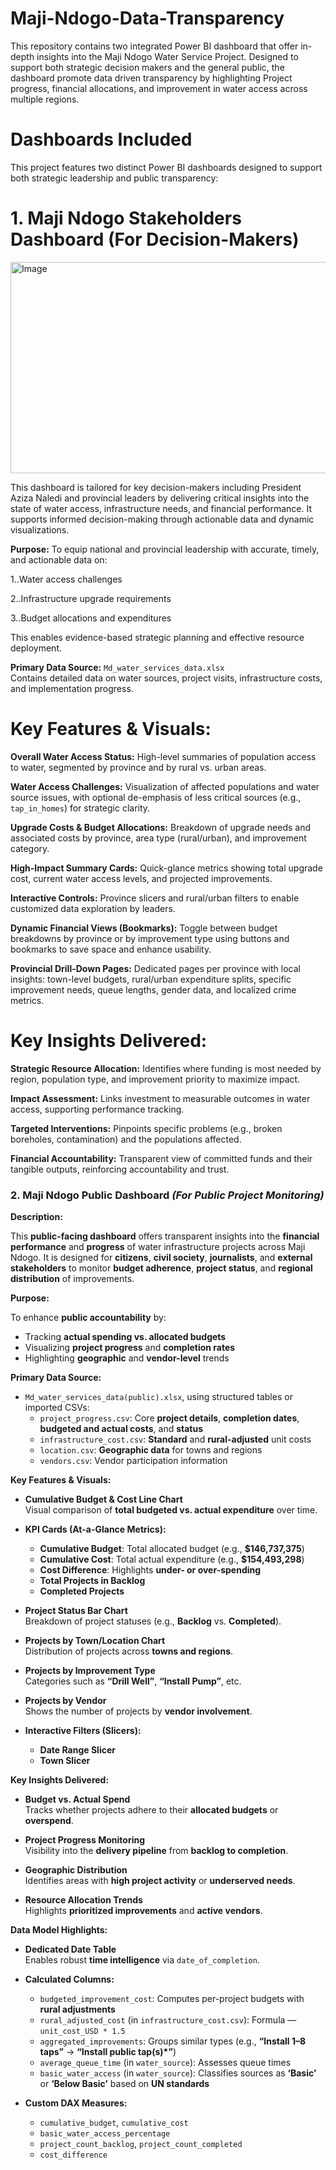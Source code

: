 # Maji-Ndogo-Data-Transparency

This repository contains two integrated Power BI dashboard that offer in-depth insights into the Maji Ndogo Water Service Project. Designed to support both strategic decision makers and the general public, the dashboard promote data driven transparency by highlighting Project progress, financial allocations, and improvement in water access across multiple regions.

# Dashboards Included
This project features two distinct Power BI dashboards designed to support both strategic leadership and public transparency:

# 1. Maji Ndogo Stakeholders Dashboard (For Decision-Makers)
<img width="604" height="338" alt="Image" src="https://github.com/user-attachments/assets/392ac5b2-d44e-4194-938e-5fdc304e8dd9" />

This dashboard is tailored for key decision-makers including President Aziza Naledi and provincial leaders by delivering critical insights into the state of water access, infrastructure needs, and financial performance. It supports informed decision-making through actionable data and dynamic visualizations.

**Purpose:**
To equip national and provincial leadership with accurate, timely, and actionable data on:

1..Water access challenges

2..Infrastructure upgrade requirements

3..Budget allocations and expenditures

This enables evidence-based strategic planning and effective resource deployment.

**Primary Data Source:**
`Md_water_services_data.xlsx`  
Contains detailed data on water sources, project visits, infrastructure costs, and implementation progress.

# Key Features & Visuals:
**Overall Water Access Status:**
High-level summaries of population access to water, segmented by province and by rural vs. urban areas.

**Water Access Challenges:**
Visualization of affected populations and water source issues, with optional de-emphasis of less critical sources (e.g., `tap_in_homes`) for strategic clarity.

**Upgrade Costs & Budget Allocations:**
Breakdown of upgrade needs and associated costs by province, area type (rural/urban), and improvement category.

**High-Impact Summary Cards:**
Quick-glance metrics showing total upgrade cost, current water access levels, and projected improvements.

**Interactive Controls:**
Province slicers and rural/urban filters to enable customized data exploration by leaders.

**Dynamic Financial Views (Bookmarks):**
Toggle between budget breakdowns by province or by improvement type using buttons and bookmarks to save space and enhance usability.

**Provincial Drill-Down Pages:**
Dedicated pages per province with local insights: town-level budgets, rural/urban expenditure splits, specific improvement needs, queue lengths, gender data, and localized crime metrics.

# Key Insights Delivered:
**Strategic Resource Allocation:**
Identifies where funding is most needed by region, population type, and improvement priority to maximize impact.

**Impact Assessment:**
Links investment to measurable outcomes in water access, supporting performance tracking.

**Targeted Interventions:**
Pinpoints specific problems (e.g., broken boreholes, contamination) and the populations affected.

**Financial Accountability:**
Transparent view of committed funds and their tangible outputs, reinforcing accountability and trust.


### 2. **Maji Ndogo Public Dashboard** *(For Public Project Monitoring)*

**Description:**

This **public-facing dashboard** offers transparent insights into the **financial performance** and **progress** of water infrastructure projects across Maji Ndogo. It is designed for **citizens**, **civil society**, **journalists**, and **external stakeholders** to monitor **budget adherence**, **project status**, and **regional distribution** of improvements.

**Purpose:**

To enhance **public accountability** by:
- Tracking **actual spending vs. allocated budgets**  
- Visualizing **project progress** and **completion rates**  
- Highlighting **geographic** and **vendor-level** trends

**Primary Data Source:**
- `Md_water_services_data(public).xlsx`, using structured tables or imported CSVs:
  - `project_progress.csv`: Core **project details**, **completion dates**, **budgeted and actual costs**, and **status**
  - `infrastructure_cost.csv`: **Standard** and **rural-adjusted** unit costs
  - `location.csv`: **Geographic data** for towns and regions
  - `vendors.csv`: Vendor participation information

**Key Features & Visuals:**

- **Cumulative Budget & Cost Line Chart**  
  Visual comparison of **total budgeted vs. actual expenditure** over time.

- **KPI Cards (At-a-Glance Metrics):**
  - **Cumulative Budget**: Total allocated budget (e.g., **$146,737,375**)  
  - **Cumulative Cost**: Total actual expenditure (e.g., **$154,493,298**)  
  - **Cost Difference**: Highlights **under- or over-spending**  
  - **Total Projects in Backlog**  
  - **Completed Projects**

- **Project Status Bar Chart**  
  Breakdown of project statuses (e.g., **Backlog** vs. **Completed**).

- **Projects by Town/Location Chart**  
  Distribution of projects across **towns and regions**.

- **Projects by Improvement Type**  
  Categories such as **“Drill Well”**, **“Install Pump”**, etc.

- **Projects by Vendor**  
  Shows the number of projects by **vendor involvement**.

- **Interactive Filters (Slicers):**
  - **Date Range Slicer**  
  - **Town Slicer**

**Key Insights Delivered:**

- **Budget vs. Actual Spend**  
  Tracks whether projects adhere to their **allocated budgets** or **overspend**.

- **Project Progress Monitoring**  
  Visibility into the **delivery pipeline** from **backlog to completion**.

- **Geographic Distribution**  
  Identifies areas with **high project activity** or **underserved needs**.

- **Resource Allocation Trends**  
  Highlights **prioritized improvements** and **active vendors**.

**Data Model Highlights:**

- **Dedicated Date Table**  
  Enables robust **time intelligence** via `date_of_completion`.

- **Calculated Columns:**
  - `budgeted_improvement_cost`: Computes per-project budgets with **rural adjustments**
  - `rural_adjusted_cost` (in `infrastructure_cost.csv`): Formula — `unit_cost_USD * 1.5`
  - `aggregated_improvements`: Groups similar types (e.g., **“Install 1–8 taps”** → **“Install public tap(s)*”**)
  - `average_queue_time` (in `water_source`): Assesses queue times
  - `basic_water_access` (in `water_source`): Classifies sources as **‘Basic’** or **‘Below Basic’** based on **UN standards**

- **Custom DAX Measures:**
  - `cumulative_budget`, `cumulative_cost`  
  - `basic_water_access_percentage`  
  - `project_count_backlog`, `project_count_completed`  
  - `cost_difference`

